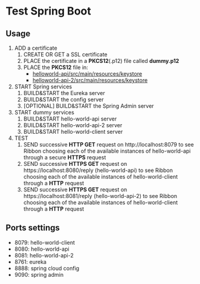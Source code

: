 # Test Spring Boot

## Usage

1. ADD a certificate
    1. CREATE OR GET a SSL certificate
    1. PLACE the certificate in a **PKCS12**(.p12) file called **dummy.p12**
    1. PLACE the **PKCS12** file in:
        - [helloworld-api/src/main/resources/keystore](apps/helloworld-api/src/main/resources/keystore)
        - [helloworld-api-2/src/main/resources/keystore](apps/helloworld-api-2/src/main/resources/keystore)
1. START Spring services
    1. BUILD&START the Eureka server
    1. BUILD&START the config server
    1. [OPTIONAL] BUILD&START the Spring Admin server
1. START dummy services
    1. BUILD&START hello-world-api server
    1. BUILD&START hello-world-api-2 server
    1. BUILD&START hello-world-client server
1. TEST
    1. SEND successive **HTTP GET** request on http://localhost:8079 to see Ribbon choosing each of the available instances of hello-world-api through a secure **HTTPS** request
    1. SEND successive **HTTPS GET** request on https://localhost:8080/reply (hello-world-api) to see Ribbon choosing each of the available instances of hello-world-client through a **HTTP** request
    1. SEND successive **HTTPS GET** request on https://localhost:8081/reply (hello-world-api-2) to see Ribbon choosing each of the available instances of hello-world-client through a **HTTP** request


## Ports settings
- 8079: hello-world-client
- 8080: hello-world-api
- 8081: hello-world-api-2
- 8761: eureka
- 8888: spring cloud config
- 9090: spring admin
